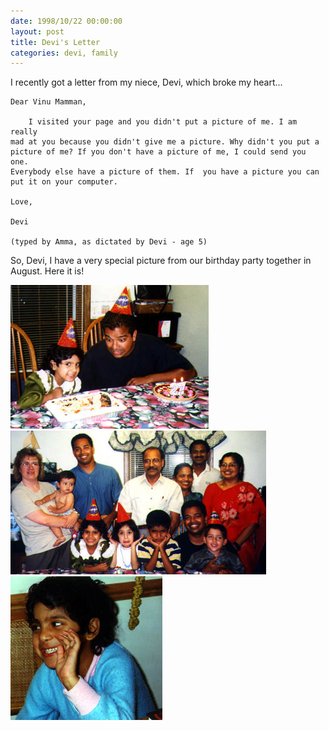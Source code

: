 ```yaml
---
date: 1998/10/22 00:00:00
layout: post
title: Devi's Letter
categories: devi, family
---
```


I recently got a letter from my niece, Devi, which broke my heart...


    Dear Vinu Mamman,  

        I visited your page and you didn't put a picture of me. I am really
    mad at you because you didn't give me a picture. Why didn't you put a
    picture of me? If you don't have a picture of me, I could send you one.
    Everybody else have a picture of them. If  you have a picture you can
    put it on your computer.
    
    Love,
    
    Devi
    
    (typed by Amma, as dictated by Devi - age 5)

So, Devi, I have a very special picture from our birthday party together in
August. Here it is!

</p>

<p>
<img src="/images/devi-birthday-1.jpg">
<img src="/images/devi-birthday-2.jpg">
<img src="/images/devi-birthday-3.jpg">
<include src="/packages/photo-album/www/thumb" url="/photo" photo_id="746">
<include src="/packages/photo-album/www/thumb" url="/photo" photo_id="878">
</p>
